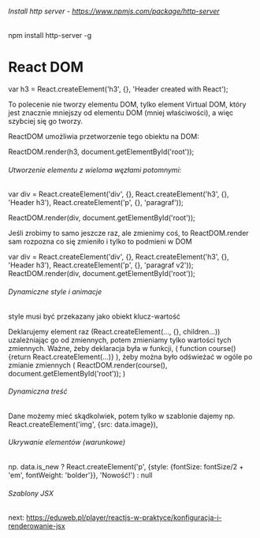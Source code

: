###### Install http server - https://www.npmjs.com/package/http-server

npm install http-server -g

# React DOM

var h3 = React.createElement('h3', {}, 'Header created with React');

To polecenie nie tworzy elementu DOM, tylko element Virtual DOM, który jest znacznie
mniejszy od elementu DOM (mniej właściwości), a więc szybciej się go tworzy.

ReactDOM umożliwia przetworzenie tego obiektu na DOM:

ReactDOM.render(h3, document.getElementById('root'));

###### Utworzenie elementu z wieloma węzłami potomnymi:

var div  = React.createElement('div', {}, React.createElement('h3', {}, 'Header h3'), React.createElement('p', {}, 'paragraf'));

ReactDOM.render(div, document.getElementById('root'));

Jeśli zrobimy to samo jeszcze raz, ale zmienimy coś, to ReactDOM.render sam rozpozna co się
zmieniło i tylko to podmieni w DOM

var div  = React.createElement('div', {}, React.createElement('h3', {}, 'Header h3'), React.createElement('p', {}, 'paragraf v2'));
ReactDOM.render(div, document.getElementById('root'));

###### Dynamiczne style i animacje

style musi być przekazany jako obiekt klucz-wartość

Deklarujemy element raz (React.createElement(..., {}, children...)) uzależniając go od zmiennych, potem zmieniamy tylko
wartości tych zmiennych. Ważne, żeby deklaracja była w funkcji, ( function course() {return React.createElement(...)} ),
żeby można było odświeżać w ogóle po zmianie zmiennych ( ReactDOM.render(course(), document.getElementById('root')); )

###### Dynamiczna treść
Dane możemy mieć skądkolwiek, potem tylko w szablonie dajemy np.
React.createElement('img', {src: data.image}),

###### Ukrywanie elementów (warunkowe) 

np.
data.is_new ? React.createElement('p', {style: {fontSize: fontSize/2 + 'em', fontWeight: 'bolder'}}, 'Nowość!') : null

###### Szablony JSX

next:
https://eduweb.pl/player/reactjs-w-praktyce/konfiguracja-i-renderowanie-jsx

